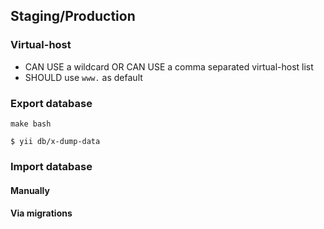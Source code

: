 ## Staging/Production

### Virtual-host

- CAN USE a wildcard OR CAN USE a comma separated virtual-host list
- SHOULD use `www.` as default

### Export database

    make bash
    
    $ yii db/x-dump-data

### Import database

#### Manually

#### Via migrations